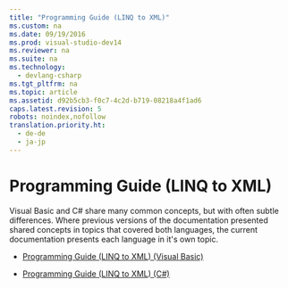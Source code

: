 ```yaml
---
title: "Programming Guide (LINQ to XML)"
ms.custom: na
ms.date: 09/19/2016
ms.prod: visual-studio-dev14
ms.reviewer: na
ms.suite: na
ms.technology: 
  - devlang-csharp
ms.tgt_pltfrm: na
ms.topic: article
ms.assetid: d92b5cb3-f0c7-4c2d-b719-08218a4f1ad6
caps.latest.revision: 5
robots: noindex,nofollow
translation.priority.ht: 
  - de-de
  - ja-jp
---
```

# Programming Guide (LINQ to XML)
Visual Basic and C# share many common concepts, but with often subtle differences. Where previous versions of the documentation presented shared concepts in topics that covered both languages, the current documentation presents each language in it's own topic.  
  
-   [Programming Guide (LINQ to XML) (Visual Basic)](../vs140/Programming-Guide--LINQ-to-XML---Visual-Basic-.md)  
  
-   [Programming Guide (LINQ to XML) (C#)](../Topic/Programming%20Guide%20\(LINQ%20to%20XML\)%20\(C%23\).md)